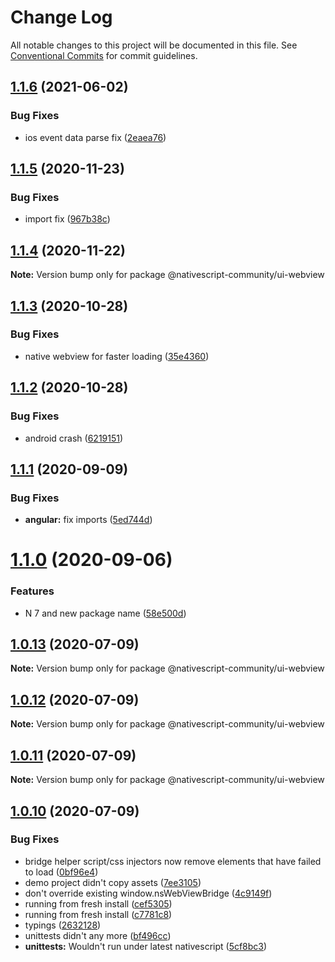 # Change Log

All notable changes to this project will be documented in this file.
See [Conventional Commits](https://conventionalcommits.org) for commit guidelines.

## [1.1.6](https://github.com/nativescript-community/ui-webview/compare/v1.1.5...v1.1.6) (2021-06-02)


### Bug Fixes

* ios event data parse fix ([2eaea76](https://github.com/nativescript-community/ui-webview/commit/2eaea7670f6731fcf1dbfda5f8de0534050c9fd9))





## [1.1.5](https://github.com/nativescript-community/ui-webview/compare/v1.1.4...v1.1.5) (2020-11-23)


### Bug Fixes

* import fix ([967b38c](https://github.com/nativescript-community/ui-webview/commit/967b38c15fbce5f6a742e5204f46f246348cd2d1))





## [1.1.4](https://github.com/nativescript-community/ui-webview/compare/v1.1.3...v1.1.4) (2020-11-22)

**Note:** Version bump only for package @nativescript-community/ui-webview





## [1.1.3](https://github.com/nativescript-community/ui-webview/compare/v1.1.2...v1.1.3) (2020-10-28)


### Bug Fixes

* native webview for faster loading ([35e4360](https://github.com/nativescript-community/ui-webview/commit/35e4360bc86ea2c8aa03191b1fab09048b327b2a))





## [1.1.2](https://github.com/nativescript-community/ui-webview/compare/v1.1.1...v1.1.2) (2020-10-28)


### Bug Fixes

* android crash ([6219151](https://github.com/nativescript-community/ui-webview/commit/621915114cec45a26dca1e179ea514a9f57f3b82))





## [1.1.1](https://github.com/nativescript-community/ui-webview/compare/v1.1.0...v1.1.1) (2020-09-09)


### Bug Fixes

* **angular:** fix imports ([5ed744d](https://github.com/nativescript-community/ui-webview/commit/5ed744dc2225d52bcbe6d9eb197734a282474bca))





# [1.1.0](https://github.com/nativescript-community/ui-webview/compare/v1.0.13...v1.1.0) (2020-09-06)


### Features

* N 7 and new package name ([58e500d](https://github.com/nativescript-community/ui-webview/commit/58e500dee3505eec19dfafaed1322460b83727b0))





## [1.0.13](https://github.com/nativescript-community/ui-webview/compare/v1.0.12...v1.0.13) (2020-07-09)

**Note:** Version bump only for package @nativescript-community/ui-webview





## [1.0.12](https://github.com/nativescript-community/ui-webview/compare/v1.0.11...v1.0.12) (2020-07-09)

**Note:** Version bump only for package @nativescript-community/ui-webview





## [1.0.11](https://github.com/nativescript-community/ui-webview/compare/v1.0.10...v1.0.11) (2020-07-09)

**Note:** Version bump only for package @nativescript-community/ui-webview





## [1.0.10](https://github.com/nativescript-community/ui-webview/compare/v5.2.0...v1.0.10) (2020-07-09)


### Bug Fixes

* bridge helper script/css injectors now remove elements that have failed to load ([0bf96e4](https://github.com/nativescript-community/ui-webview/commit/0bf96e43b2521ab4e43af13342565d6dcafee7d1))
* demo project didn't copy assets ([7ee3105](https://github.com/nativescript-community/ui-webview/commit/7ee31054a90b0596d75eb99dfd0546f40032b1aa))
* don't override existing window.nsWebViewBridge ([4c9149f](https://github.com/nativescript-community/ui-webview/commit/4c9149fb996426fe9c6ee8ae0503cd2fa54069d3))
* running from fresh install ([cef5305](https://github.com/nativescript-community/ui-webview/commit/cef5305634f75128d82c5f1556745a33f6a7d925))
* running from fresh install ([c7781c8](https://github.com/nativescript-community/ui-webview/commit/c7781c80cf94a3da9d912f7dc0004b4d5cfe87d6))
* typings ([2632128](https://github.com/nativescript-community/ui-webview/commit/26321282d6bbb58454fdc704e0e9ed5ddb95c44b))
* unittests didn't any more ([bf496cc](https://github.com/nativescript-community/ui-webview/commit/bf496cc2ab3126dc056605b84de6e2ee45a85952))
* **unittests:** Wouldn't run under latest nativescript ([5cf8bc3](https://github.com/nativescript-community/ui-webview/commit/5cf8bc3a223203a573a978ca557f8af6bdbd65e3))

